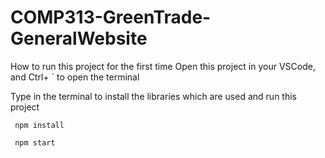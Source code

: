 # COMP313-GreenTrade-GeneralWebsite
How to run this project for the first time
Open this project in your VSCode, and Ctrl+ ` to open the terminal

Type in the terminal to install the libraries which are used and run this project

     npm install

     npm start
